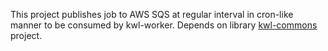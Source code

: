 This project publishes job to AWS SQS at regular interval in cron-like manner to be consumed by kwl-worker.
Depends on library [kwl-commons](https://github.com/joseph0915566/kwl-commons) project.
